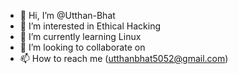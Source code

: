 - 👋 Hi, I’m @Utthan-Bhat
- 👀 I’m interested in Ethical Hacking
- 🌱 I’m currently learning Linux
- 💞️ I’m looking to collaborate on 
- 📫 How to reach me  (utthanbhat5052@gmail.com)

<!---
Utthan-Bhat/Utthan-Bhat is a ✨ special ✨ repository because its `README.md` (this file) appears on your GitHub profile.
You can click the Preview link to take a look at your changes.
--->
